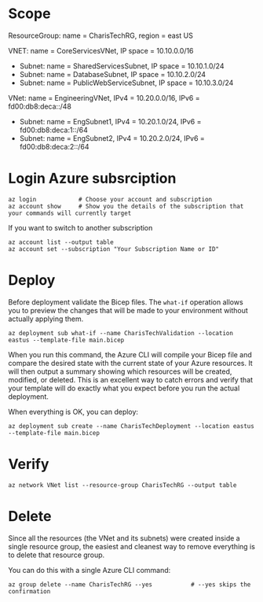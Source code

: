# Scope

ResourceGroup: name = CharisTechRG, region = east US

VNET: name = CoreServicesVNet, IP space = 10.10.0.0/16

- Subnet: name = SharedServicesSubnet, IP space = 10.10.1.0/24
- Subnet: name = DatabaseSubnet, IP space = 10.10.2.0/24
- Subnet: name = PublicWebServiceSubnet, IP space = 10.10.3.0/24

VNet: name = EngineeringVNet, IPv4 = 10.20.0.0/16, IPv6 = fd00:db8:deca::/48

- Subnet: name = EngSubnet1, IPv4 = 10.20.1.0/24, IPv6 = fd00:db8:deca:1::/64
- Subnet: name = EngSubnet2, IPv4 = 10.20.2.0/24, IPv6 = fd00:db8:deca:2::/64

# Login Azure subsrciption

```
az login            # Choose your account and subscription
az account show     # Show you the details of the subscription that your commands will currently target
```

If you want to switch to another subscription

```
az account list --output table
az account set --subscription "Your Subscription Name or ID"
```

# Deploy

Before deployment validate the Bicep files. The `what-if` operation allows you to preview the changes that will be made to your environment without actually applying them.

```
az deployment sub what-if --name CharisTechValidation --location eastus --template-file main.bicep
```

When you run this command, the Azure CLI will compile your Bicep file and compare the desired state with the current state of your Azure resources. It will then output a summary showing which resources will be created, modified, or deleted. This is an excellent way to catch errors and verify that your template will do exactly what you expect before you run the actual deployment.

When everything is OK, you can deploy:

```
az deployment sub create --name CharisTechDeployment --location eastus --template-file main.bicep
```

# Verify

```
az network VNet list --resource-group CharisTechRG --output table
```

# Delete

Since all the resources (the VNet and its subnets) were created inside a single resource group, the easiest and cleanest way to remove everything is to delete that resource group.

You can do this with a single Azure CLI command:

```
az group delete --name CharisTechRG --yes           # --yes skips the confirmation
```
